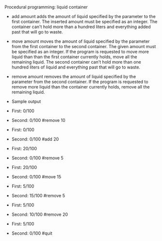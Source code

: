 Procedural programming: liquid container

- add amount adds the amount of liquid specified by the parameter to the first container. The inserted amount must be specified as an integer. The container can't hold more than a hundred liters and everything added past that will go to waste.
- move amount moves the amount of liquid specified by the parameter from the first container to the second container. The given amount must be specified as an integer. If the program is requested to move more liquid than than the first container currently holds, move all the remaining liquid. The second container can't hold more than one hundred liters of liquid and everything past that will go to waste.
- remove amount removes the amount of liquid specified by the parameter from the second container. If the program is requested to remove more liquid than the container currently holds, remove all the remaining liquid.

- Sample output
- First: 0/100
- Second: 0/100
#remove 10

- First: 0/100
- Second: 0/100
#add 20

- First: 20/100
- Second: 0/100
#remove 5

- First: 20/100
- Second: 0/100
#move 15

- First: 5/100
- Second: 15/100
#remove 5

- First: 5/100
- Second: 10/100
#remove 20

- First: 5/100
- Second: 0/100
#quit
